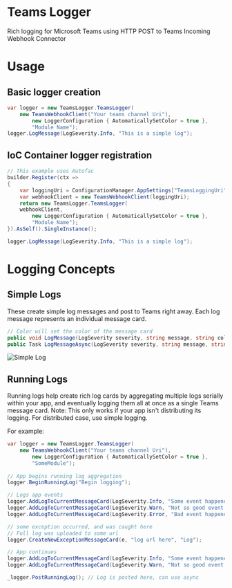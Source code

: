 # Teams Logger

Rich logging for Microsoft Teams using HTTP POST to Teams Incoming Webhook Connector

# Usage
## Basic logger creation

```csharp
var logger = new TeamsLogger.TeamsLogger(
	new TeamsWebhookClient("Your teams channel Uri"),
        new LoggerConfiguration { AutomaticallySetColor = true },
        "Module Name");
logger.LogMessage(LogSeverity.Info, "This is a simple log");
```

## IoC Container logger registration

```csharp
// This example uses Autofac
builder.Register(ctx =>
{
    var loggingUri = ConfigurationManager.AppSettings["TeamsLoggingUri"]; // Your teams channel uri
    var webhookClient = new TeamsWebhookClient(loggingUri);
    return new TeamsLogger.TeamsLogger(
	webhookClient,
        new LoggerConfiguration { AutomaticallySetColor = true },
        "Module Name");
}).AsSelf().SingleInstance();

logger.LogMessage(LogSeverity.Info, "This is a simple log");
```

# Logging Concepts

## Simple Logs

These create simple log messages and post to Teams right away. Each log message represents an individual message card.

```csharp
// Color will set the color of the message card
public void LogMessage(LogSeverity severity, string message, string color = null);
public Task LogMessageAsync(LogSeverity severity, string message, string color = null);
```

![Simple Log](https://github.com/utsavized/TeamsLogger/blob/7d0af9e674e01bd155b9cff8e8e48b76c1f04263/docs/simplelog.PNG)



## Running Logs

Running logs help create rich log cards by aggregating multiple logs serially within your app, and eventually logging them all at once as a single Teams message card. Note: This only works if your app isn't distributing its logging. For distributed case, use simple logging.

For example:

```csharp
var logger = new TeamsLogger.TeamsLogger(
	new TeamsWebhookClient("Your teams channel Uri"),
        new LoggerConfiguration { AutomaticallySetColor = true },
        "SomeModule");
	
// App begins running log aggregation
logger.BeginRunningLog("Begin logging");

// Logs app events
logger.AddLogToCurrentMessageCard(LogSeverity.Info, "Some event happened");
logger.AddLogToCurrentMessageCard(LogSeverity.Warn, "Not so good event happened");
logger.AddLogToCurrentMessageCard(LogSeverity.Error, "Bad event happened");

// some exception occurred, and was caught here
// Full log was uploaded to some url
logger.CreateNewExceptionMessageCard(e, "log url here", "Log");

// App continues
logger.AddLogToCurrentMessageCard(LogSeverity.Info, "Some event happened");
logger.AddLogToCurrentMessageCard(LogSeverity.Warn, "Not so good event happened");

_logger.PostRunningLog(); // Log is posted here, can use async
```



